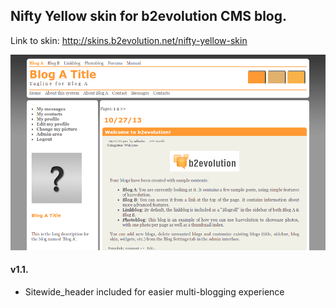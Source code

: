 ## Nifty Yellow skin for b2evolution CMS blog.

Link to skin: http://skins.b2evolution.net/nifty-yellow-skin

<img src="skinshot.png"/>

#### v1.1.

- Sitewide_header included for easier multi-blogging experience
